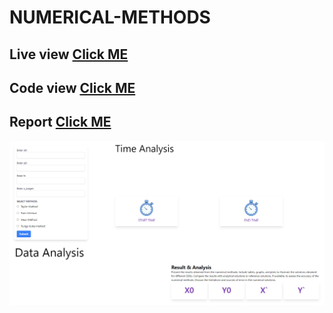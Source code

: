 # NUMERICAL-METHODS

## Live view [Click ME](https://tahsin000.github.io/NUMERICAL-METHODS/index.html?fbclid=IwAR0yQ_ZhMTxgasujmOeTzQX7IBuJPRnWx6b1CaoIA2l94KeAhCrt79nFDpg)

## Code view [Click ME](https://github.com/Tahsin000/NUMERICAL-METHODS/blob/main/index.html)

## Report [Click ME](./assets/README.md)

![ui-1](./assets/ui.png)
